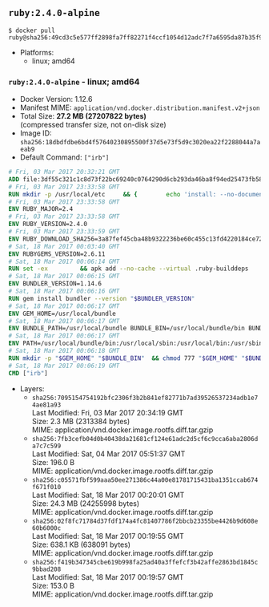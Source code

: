 ## `ruby:2.4.0-alpine`

```console
$ docker pull ruby@sha256:49cd3c5e577ff2898fa7ff82271f4ccf1054d12adc7f7a6595da87b35f9f3972
```

-	Platforms:
	-	linux; amd64

### `ruby:2.4.0-alpine` - linux; amd64

-	Docker Version: 1.12.6
-	Manifest MIME: `application/vnd.docker.distribution.manifest.v2+json`
-	Total Size: **27.2 MB (27207822 bytes)**  
	(compressed transfer size, not on-disk size)
-	Image ID: `sha256:18dbdfdbe6bd4f57640230895500f37d5e73f5d9c3020ea22f2288044a7aeab9`
-	Default Command: `["irb"]`

```dockerfile
# Fri, 03 Mar 2017 20:32:21 GMT
ADD file:3df55c321c1c8d73f22bc69240c0764290d6cb293da46ba8f94ed25473fb5853 in / 
# Fri, 03 Mar 2017 23:33:58 GMT
RUN mkdir -p /usr/local/etc 	&& { 		echo 'install: --no-document'; 		echo 'update: --no-document'; 	} >> /usr/local/etc/gemrc
# Fri, 03 Mar 2017 23:33:58 GMT
ENV RUBY_MAJOR=2.4
# Fri, 03 Mar 2017 23:33:58 GMT
ENV RUBY_VERSION=2.4.0
# Fri, 03 Mar 2017 23:33:59 GMT
ENV RUBY_DOWNLOAD_SHA256=3a87fef45cba48b9322236be60c455c13fd4220184ce7287600361319bb63690
# Sat, 18 Mar 2017 00:03:40 GMT
ENV RUBYGEMS_VERSION=2.6.11
# Sat, 18 Mar 2017 00:06:14 GMT
RUN set -ex 		&& apk add --no-cache --virtual .ruby-builddeps 		autoconf 		bison 		bzip2 		bzip2-dev 		ca-certificates 		coreutils 		gcc 		gdbm-dev 		glib-dev 		libc-dev 		libffi-dev 		libxml2-dev 		libxslt-dev 		linux-headers 		make 		ncurses-dev 		openssl 		openssl-dev 		procps 		readline-dev 		ruby 		tar 		yaml-dev 		zlib-dev 		xz 		&& wget -O ruby.tar.xz "https://cache.ruby-lang.org/pub/ruby/${RUBY_MAJOR%-rc}/ruby-$RUBY_VERSION.tar.xz" 	&& echo "$RUBY_DOWNLOAD_SHA256 *ruby.tar.xz" | sha256sum -c - 		&& mkdir -p /usr/src/ruby 	&& tar -xJf ruby.tar.xz -C /usr/src/ruby --strip-components=1 	&& rm ruby.tar.xz 		&& cd /usr/src/ruby 		&& { 		echo '#define ENABLE_PATH_CHECK 0'; 		echo; 		cat file.c; 	} > file.c.new 	&& mv file.c.new file.c 		&& autoconf 	&& ac_cv_func_isnan=yes ac_cv_func_isinf=yes 		./configure --disable-install-doc --enable-shared 	&& make -j"$(getconf _NPROCESSORS_ONLN)" 	&& make install 		&& runDeps="$( 		scanelf --needed --nobanner --recursive /usr/local 			| awk '{ gsub(/,/, "\nso:", $2); print "so:" $2 }' 			| sort -u 			| xargs -r apk info --installed 			| sort -u 	)" 	&& apk add --virtual .ruby-rundeps $runDeps 		bzip2 		ca-certificates 		libffi-dev 		openssl-dev 		yaml-dev 		procps 		zlib-dev 	&& apk del .ruby-builddeps 	&& cd / 	&& rm -r /usr/src/ruby 		&& gem update --system "$RUBYGEMS_VERSION"
# Sat, 18 Mar 2017 00:06:15 GMT
ENV BUNDLER_VERSION=1.14.6
# Sat, 18 Mar 2017 00:06:16 GMT
RUN gem install bundler --version "$BUNDLER_VERSION"
# Sat, 18 Mar 2017 00:06:17 GMT
ENV GEM_HOME=/usr/local/bundle
# Sat, 18 Mar 2017 00:06:17 GMT
ENV BUNDLE_PATH=/usr/local/bundle BUNDLE_BIN=/usr/local/bundle/bin BUNDLE_SILENCE_ROOT_WARNING=1 BUNDLE_APP_CONFIG=/usr/local/bundle
# Sat, 18 Mar 2017 00:06:17 GMT
ENV PATH=/usr/local/bundle/bin:/usr/local/sbin:/usr/local/bin:/usr/sbin:/usr/bin:/sbin:/bin
# Sat, 18 Mar 2017 00:06:18 GMT
RUN mkdir -p "$GEM_HOME" "$BUNDLE_BIN" 	&& chmod 777 "$GEM_HOME" "$BUNDLE_BIN"
# Sat, 18 Mar 2017 00:06:19 GMT
CMD ["irb"]
```

-	Layers:
	-	`sha256:7095154754192bfc2306f3b2b841ef82771b7ad39526537234adb1e74ae81a93`  
		Last Modified: Fri, 03 Mar 2017 20:34:19 GMT  
		Size: 2.3 MB (2313384 bytes)  
		MIME: application/vnd.docker.image.rootfs.diff.tar.gzip
	-	`sha256:7fb3cefb04d0b40438da21681cf124e61adc2d5cf6c9cca6aba2806da7c7c599`  
		Last Modified: Sat, 04 Mar 2017 05:51:37 GMT  
		Size: 196.0 B  
		MIME: application/vnd.docker.image.rootfs.diff.tar.gzip
	-	`sha256:c05571fbf599aaa50ee271386c44a00e81781715431ba1351ccab674f671f010`  
		Last Modified: Sat, 18 Mar 2017 00:20:01 GMT  
		Size: 24.3 MB (24255998 bytes)  
		MIME: application/vnd.docker.image.rootfs.diff.tar.gzip
	-	`sha256:02f8fc71784d37fdf174a4fc81407786f2bbcb23355be4426b9d608e60b6000c`  
		Last Modified: Sat, 18 Mar 2017 00:19:55 GMT  
		Size: 638.1 KB (638091 bytes)  
		MIME: application/vnd.docker.image.rootfs.diff.tar.gzip
	-	`sha256:f419b347345cbe619b998fa25ad40a3ffefcf3b42affe2863bd1845c9bbad208`  
		Last Modified: Sat, 18 Mar 2017 00:19:57 GMT  
		Size: 153.0 B  
		MIME: application/vnd.docker.image.rootfs.diff.tar.gzip
